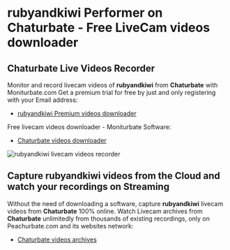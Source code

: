 # rubyandkiwi Performer on Chaturbate - Free LiveCam videos downloader

## Chaturbate Live Videos Recorder

Monitor and record livecam videos of **rubyandkiwi** from **Chaturbate** with Moniturbate.com
Get a premium trial for free by just and only registering with your Email address:
* [rubyandkiwi Premium videos downloader](https://moniturbate.com/request-demo-licence-key.html)

Free livecam videos downloader - Moniturbate Software:
* [Chaturbate videos downloader](https://moniturbate.com/moniturbate-download-software.html)

![rubyandkiwi livecam videos recorder](https://peachurnet.com/templates/moniturbate-software.png)


## Capture rubyandkiwi videos from the Cloud and watch your recordings on Streaming

Without the need of downloading a software, capture **rubyandkiwi** livecam videos from **Chaturbate** 100% online.
Watch Livecam archives from **Chaturbate** unlimitedly from thousands of existing recordings, only on Peachurbate.com and its websites network:
* [Chaturbate videos archives](https://peachurnet.com/)